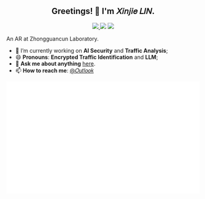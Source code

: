 <h2 align="center"> Greetings! 👋 I'm 𝑋𝑖𝑛𝑗𝑖𝑒 𝐿𝐼𝑁. </h2>

<p align="center">
  <a href="https://github.com/linwhitehat">
    <img src="https://img.shields.io/badge/dynamic/json?label=GitHub&query=%24.data.totalSubs&url=https%3A%2F%2Fapi.spencerwoo.com%2Fsubstats%2F%3Fsource%3Dgithub%26queryKey%3Dlinwhitehat&labelColor=grey&color=181717&logo=github&longCache=true&style=flat-square&suffix=%20Followers">
  </a>
  <img src="https://komarev.com/ghpvc/?username=linwhitehat&label=Profile%20views&color=d9e3f0&style=flat">
  <img src="https://img.shields.io/badge/D.Cs.-Univ.%20CAS%20-brightgreen?style=flat-square&color=181717&labelColor=499DF1">
</p>

An AR at Zhongguancun Laboratory.

<!--
### Hi there, welcome to Lin! 👋 

**Loyalsoldier/Loyalsoldier** is a ✨ _special_ ✨ repository because its `README.md` (this file) appears on your GitHub profile.

Here are some ideas to get you started:

- 🔭 I’m currently working on ...
- 🌱 I’m currently learning ...
- 👯 I’m looking to collaborate on ...
- 🤔 I’m looking for help with ...
- 💬 Ask me about ...
- 📫 How to reach me: ...
- 😄 Pronouns: ...
- ⚡ Fun fact: ...
-->

- 🔭 I’m currently working on **AI Security** and **Traffic Analysis**;
- 😄 **Pronouns**: **Encrypted Traffic Identification** and **LLM**;
- 💬 **Ask me about anything** [here](https://github.com/linwhitehat/linwhitehat/issues).
- 📫 **How to reach me**: [@𝑂𝑢𝑡𝑙𝑜𝑜𝑘](mailto:eric_lin_cn@outlook.com)

![](https://raw.githubusercontent.com/linwhitehat/github-stats-transparent/output/generated/overview.svg)

<!--
<table style="border:none;font-size:0.92em;">  
  <tr>
    <td style="border:none;" align="center" colspan=2>
    <font style="font-size:25px"><strong> Github Stats </strong></font>
    </td>
  </tr>
  <tr>
  <td style="border:none;" align="center">
  <img src="https://raw.githubusercontent.com/linwhitehat/github-stats-transparent/output/generated/overview.svg">
  </td>
  <td style="border:none;" align="center">
  <img src="https://raw.githubusercontent.com/linwhitehat/github-stats-transparent/output/generated/languages.svg">
  </td>
  </tr>
</table>
-->

<!--
<a href="https://clustrmaps.com/site/1br7l"  title="Visit tracker"><img src="https://www.clustrmaps.com/map_v2.png?d=_as-XkkjcXIuqsKpOhd8t-KNXdQFwAk9XjTptcKMNV8&cl=ffffff" /></a>
-->

<!--
<a href="https://github.com/anuraghazra/github-readme-stats">
  <img align="right" src="https://github-readme-stats.anuraghazra1.vercel.app/api?username=linwhitehat&show_icons=true&include_all_commits=true&theme=prussian" alt="Lin's github stats" />
</a>
-->

<!--
<a href="https://github.com/anuraghazra/github-readme-stats">
  <img align="center" src="https://github-readme-stats.anuraghazra1.vercel.app/api?username=linwhitehat&show_icons=true&include_all_commits=true&bg_color=26,FFF3B0,97ABFF&icon_color=123597&title_color=3813C2&text_color=123597" alt="Lin's github stats" />
</a>
-->

<!--
  <a href="https://github.com/anuraghazra/github-readme-stats">
    <img align="center" src="https://github-readme-stats.anuraghazra1.vercel.app/api/top-langs/?username=linwhitehat&layout=compact&theme=prussian" />
  </a>
-->
